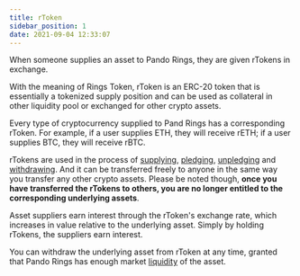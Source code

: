 ```yaml
---
title: rToken
sidebar_position: 1
date: 2021-09-04 12:33:07
---
```


When someone supplies an asset to Pando Rings, they are given rTokens in exchange. 

With the meaning of Rings Token, rToken is an ERC-20 token that is essentially a tokenized supply position and can be used as collateral in other liquidity pool or exchanged for other crypto assets. 

Every type of cryptocurrency supplied to Pand Rings has a corresponding rToken. For example, if a user supplies ETH, they will receive rETH; if a user supplies BTC, they will receive rBTC.

rTokens are used in the process of [supplying](./glossary), [pledging](./glossary), [unpledging](./glossary) and [withdrawing](./glossary). And it can be transferred freely to anyone in the same way you transfer any other crypto assets. Please be noted though, **once you have transferred the rTokens to others, you are no longer entitled to the corresponding underlying assets**.

Asset suppliers earn interest through the rToken's exchange rate, which increases in value relative to the underlying asset. Simply by holding rTokens, the suppliers earn interest. 

You can withdraw the underlying asset from rToken at any time, granted that Pando Rings has enough market [liquidity](./glossary) of the asset. 

